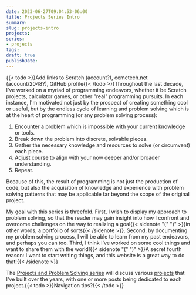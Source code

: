 ```yaml
---
date: 2023-06-27T09:04:53-06:00
title: Projects Series Intro
summary:
slug: projects-intro
projects:
series:
- projects
tags:
draft: true
publishDate:
---
```


{{< todo >}}Add links to Scratch (account?), cemetech.net (account/2048?), GitHub profile{{< /todo >}}Throughout the last decade, I've worked on a myriad of programming endeavors, whether it be Scratch projects, calculator games, or other "real" programming pursuits. In each instance, I'm motivated not just by the prospect of creating something cool or useful, but by the endless cycle of learning and problem solving which is at the heart of programming (or any problem solving process):
1. Encounter a problem which is impossible with your current knowledge or tools.
2. Break down the problem into discrete, solvable pieces.
3. Gather the necessary knowledge and resources to solve (or circumvent) each piece.
4. Adjust course to align with your now deeper and/or broader understanding.
5. Repeat.

Because of this, the result of programming is not just the production of code, but also the acquisition of knowledge and experience with problem solving patterns that may be applicable far beyond the scope of the original project.

My goal with this series is threefold. First, I wish to display my approach to problem solving, so that the reader may gain insight into how I confront and overcome challenges on the way to realizing a goal{{< sidenote "(" ")" >}}in other words, a portfolio of sorts{{< /sidenote >}}. Second, by documenting my problem solving process, I will be able to learn from my past endeavors, and perhaps you can too. Third, I think I've worked on some cool things and want to share them with the world!{{< sidenote "(" ")" >}}A secret fourth reason: I want to start writing things, and this website is a great way to do that!{{< /sidenote >}}

The [Projects and Problem Solving series](/series/projects) will discuss various [projects](/projects) that I've built over the years, with one or more posts being dedicated to each project.{{< todo >}}Navigation tips?{{< /todo >}}